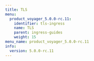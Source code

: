 ```yaml
---
title: TLS
menu:
  product_voyager_5.0.0-rc.11:
    identifier: tls-ingress
    name: TLS
    parent: ingress-guides
    weight: 15
menu_name: product_voyager_5.0.0-rc.11
info:
  version: 5.0.0-rc.11
---
```


